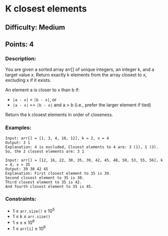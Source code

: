 # K closest elements
## Difficulty: Medium
## Points: 4
### Description:
You are given a sorted array arr[] of unique integers, an integer k, and a target value x. Return exactly k elements from the array closest to x, excluding x if it exists.

An element a is closer to x than b if:

- `|a - x|` < `|b - x|`, or
- `|a - x|` == `|b - x|` and a > b (i.e., prefer the larger element if tied)

Return the k closest elements in order of closeness.

### Examples:
```
Input: arr[] = [1, 3, 4, 10, 12], k = 2, x = 4
Output: 3 1
Explanation: 4 is excluded, Closest elements to 4 are: 3 (1), 1 (3). So, the 2 closest elements are: 3 1
```
```
Input: arr[] = [12, 16, 22, 30, 35, 39, 42, 45, 48, 50, 53, 55, 56], k = 4, x = 35
Output: 39 30 42 45
Explanation: First closest element to 35 is 39.
Second closest element to 35 is 30.
Third closest element to 35 is 42.
And fourth closest element to 35 is 45.
```

### Constraints:
- 1 ≤ `arr.size()` ≤ 10<sup>5</sup>
- 1 ≤ k ≤ `arr.size()`
- 1 ≤ x ≤ 10<sup>6</sup>
- 1 ≤ `arr[i]` ≤ 10<sup>6</sup>